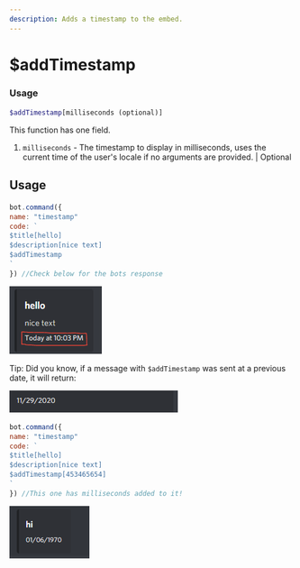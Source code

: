 ```yaml
---
description: Adds a timestamp to the embed.
---
```


# $addTimestamp

### Usage

```php
$addTimestamp[milliseconds (optional)]
```

This function has one field.

1. `milliseconds` - The timestamp to display in milliseconds, uses the current time of the user's locale if no arguments are provided. \| Optional

## Usage

```javascript
bot.command({
name: "timestamp"
code: `
$title[hello]
$description[nice text]
$addTimestamp
`
}) //Check below for the bots response
```

![](../.gitbook/assets/timestamp.png)

Tip: Did you know, if a message with `$addTimestamp` was sent at a previous date, it will return:

![The date of when it was sent!](../.gitbook/assets/image%20%2857%29.png)

```javascript
bot.command({
name: "timestamp"
code: `
$title[hello]
$description[nice text]
$addTimestamp[453465654]
`
}) //This one has milliseconds added to it!
```

![](../.gitbook/assets/image%20%2874%29.png)

